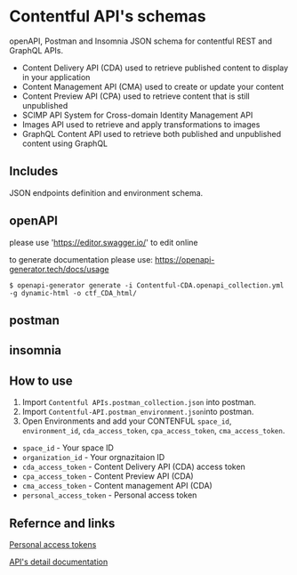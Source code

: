 # Contentful API's schemas
openAPI, Postman and Insomnia JSON schema for contentful REST and GraphQL APIs.

* Content Delivery API (CDA) used to retrieve published content to display in your application
* Content Management API (CMA) used to create or update your content
* Content Preview API (CPA) used to retrieve content that is still unpublished
* SCIMP API System for Cross-domain Identity Management API
* Images API used to retrieve and apply transformations to images
* GraphQL Content API used to retrieve both published and unpublished content using GraphQL

## Includes

JSON endpoints definition and environment schema.

## openAPI
please use 'https://editor.swagger.io/' to edit online

to generate documentation please use: 
https://openapi-generator.tech/docs/usage

```
$ openapi-generator generate -i Contentful-CDA.openapi_collection.yml -g dynamic-html -o ctf_CDA_html/
```
## postman

## insomnia

## How to use
1. Import `Contentful APIs.postman_collection.json` into postman.
2. Import `Contentful-API.postman_environment.json`into postman.
3. Open Environments and add your CONTENFUL `space_id`, `environment_id`, `cda_access_token`, `cpa_access_token`, `cma_access_token`.

* `space_id` - Your space ID
* `organization_id` - Your orgnazitaion ID
* `cda_access_token` - Content Delivery API (CDA) access token
* `cpa_access_token` - Content Preview API (CDA)
* `cma_access_token` - Content management API (CDA)
* `personal_access_token` - Personal access token

## Refernce and links

[Personal access tokens](https://www.contentful.com/help/personal-access-tokens/)

[API's detail documentation](https://www.contentful.com/developers/docs/references/)
